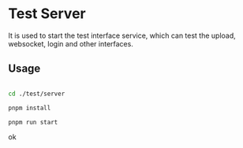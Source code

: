 # Test Server

It is used to start the test interface service, which can test the upload, websocket, login and other interfaces.

## Usage

```bash

cd ./test/server

pnpm install

pnpm run start

```
ok
